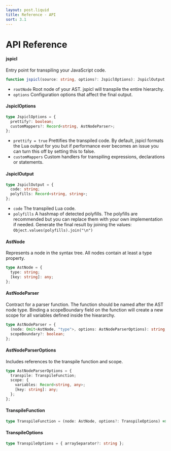 ```yaml
---
layout: post.liquid
title: Reference - API
sort: 3.1
---
```


# API Reference

#### jspicl

Entry point for transpiling your JavaScript code.

```ts
function jspicl(source: string, options?: JspiclOptions): JspiclOutput;
```

<ul class="argument-list">
  <li>
    <code>rootNode</code>
    <span>
      Root node of your AST. jspicl will transpile the entire hierarchy.
    </span>
  </li>

  <li>
    <code>options</code>
    <span>Configuration options that affect the final output.</span>
  </li>
</ul>

#### JspiclOptions

```ts
type JspiclOptions = {
  prettify?: boolean;
  customMappers?: Record<string, AstNodeParser>;
};
```

<ul class="argument-list">
  <li>
    <code>prettify = true</code>
    <span>
      Prettifies the transpiled code. By default, jspicl formats the Lua output for you but if performance ever
      becomes an issue you can turn this off by setting this to false.
    </span>
  </li>

  <li>
    <code>customMappers</code>
    <span>Custom handlers for transpiling expressions, declarations or statements.</span>
  </li>
</ul>

#### JspiclOutput

```ts
type JspiclOutput = {
  code: string;
  polyfills: Record<string, string>;
};
```

<ul class="argument-list">
  <li>
    <code>code</code>
    <span>
      The transpiled Lua code.
    </span>
  </li>

  <li>
    <code>polyfills</code>
    <span>
      A hashmap of detected polyfills. The polyfills are recommended but you can replace them with your own implementation if needed. Generate the final result by joining the values: <code>Object.values(polyfills).join("\n")</code>
    </span>
  </li>
</ul>

#### AstNode

Represents a node in the syntax tree. All nodes contain at least a type property.

```ts
type AstNode = {
  type: string;
  [key: string]: any;
};
```

#### AstNodeParser

Contract for a parser function. The function should be named after the AST node type. Binding a scopeBoundary field on the function will create a new scope for all variables defined inside the hieararchy.

```ts
type AstNodeParser = {
  (node: Omit<AstNode, "type">, options: AstNodeParserOptions): string;
  scopeBoundary?: boolean;
};
```

#### AstNodeParserOptions

Includes references to the transpile function and scope.

```ts
type AstNodeParserOptions = {
  transpile: TranspileFunction;
  scope: {
    variables: Record<string, any>;
    [key: string]: any;
  };
};
```

#### TranspileFunction

```ts
type TranspileFunction = (node: AstNode, options?: TranspileOptions) => string;
```

#### TranspileOptions

```ts
type TranspileOptions = { arraySeparator?: string };
```
